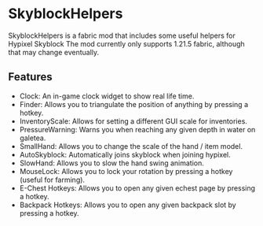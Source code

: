# SkyblockHelpers
SkyblockHelpers is a fabric mod that includes some useful helpers for Hypixel Skyblock
The mod currently only supports 1.21.5 fabric, although that may change eventually.

## Features
- Clock: An in-game clock widget to show real life time.
- Finder: Allows you to triangulate the position of anything by pressing a hotkey.
- InventoryScale: Allows for setting a different GUI scale for inventories.
- PressureWarning: Warns you when reaching any given depth in water on galetea.
- SmallHand: Allows you to change the scale of the hand / item model.
- AutoSkyblock: Automatically joins skyblock when joining hypixel.
- SlowHand: Allows you to slow the hand swing animation.
- MouseLock: Allows you to lock your rotation by pressing a hotkey (useful for farming).
- E-Chest Hotkeys: Allows you to open any given echest page by pressing a hotkey.
- Backpack Hotkeys: Allows you to open any given backpack slot by pressing a hotkey.